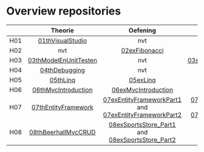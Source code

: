 # Overview repositories
|               | Theorie           | Oefening  | Oplossing|
| ------------- |:-------------:|:-----:|:-------:|
| H01 | [01thVisualStudio](https://github.com/WebIII/01thHelloVisualStudio.git) | nvt |  nvt |
| H02 | nvt | [02exFibonacci](https://github.com/WebIII/02exFibonacci) |  nvt |
| H03 | [03thModelEnUnitTesten](https://github.com/WebIII/03thModelEnUnitTesten.git) | nvt | [03solBlackJack_DomainLayer](https://github.com/WebIII/06exMvcIntroduction.git) |
| H04 | [04thDebugging](https://github.com/WebIII/04thDebugging.git) | nvt |  nvt |
| H05 | [05thLinq](https://github.com/WebIII/05thLinq.git) | [05exLinq](https://github.com/WebIII/05exLinq.git) |  [05solLinq](https://github.com/WebIII/05exLinq.git) |
| H06 | [06thMvcIntroduction](https://github.com/WebIII/06thMvcIntroduction.git) | [06exMvcIntroduction](https://github.com/WebIII/06exMvcIntroduction.git) |  nvt |
| H07 | [07thEntityFramework](https://github.com/WebIII/07thEntityFramework.git) | [07exEntityFrameworkPart1](https://github.com/WebIII/07exEntityFrameworkPart1Starterfiles.git) and [07exEntityFrameworkPart2](https://github.com/WebIII/07exEntityFrameworkDeel2Starter) | [07solEntityFrameworkPart1](https://github.com/WebIII/07exEntityFrameworkDeel2Starter)  and [07solEntityFrameworkPart2](https://github.com/WebIII/07exEntityFrameworkDeel2Completed)|
| H08 | [08thBeerhallMvcCRUD](https://github.com/WebIII/08thBeerhallMvcCRUD) | [08exSportsStore_Part1](https://github.com/WebIII/08exSportsStore_Part1) and [08exSportsStore_Part2](https://github.com/WebIII/08exSportsStore_Part2)|  nvt |
